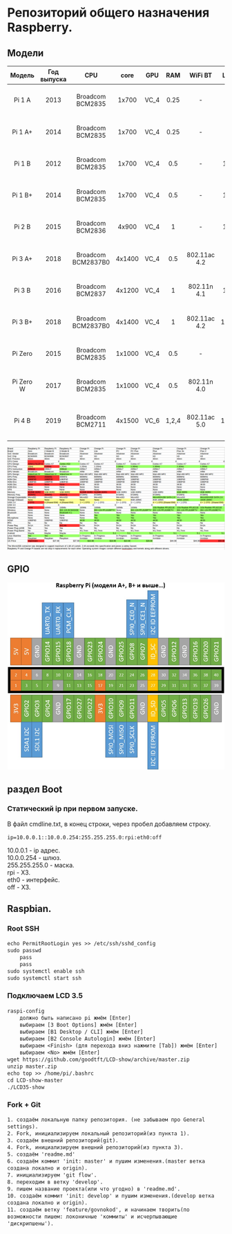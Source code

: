 # Репозиторий общего назначения Raspberry.

## Модели

| Модель | Год выпуска | CPU | core | GPU | RAM | WiFi BT | LAN | USB | Audio | Video | GPIO |
| :---: | :---: | :---: | :---: | :---: | :---: | :---: | :---: | :---: | :---: | :---: | :---: |
| Pi 1 A | 2013 | Broadcom BCM2835 | 1x700 | VC_4 | 0.25 | - | - | 1 | I²S, HDMI, 3.5 jack | HDMI, RCA | 26 |
| Pi 1 A+ | 2014 | Broadcom BCM2835 | 1x700 | VC_4 | 0.25 | - | - | 1 | I²S, HDMI, 3.5 jack | HDMI, TRRS | 40 |
| Pi 1 B | 2012 | Broadcom BCM2835 | 1x700 | VC_4 | 0.5 | - | 100 | 2 | I²S, HDMI, 3.5 jack | HDMI, RCA | 26 |
| Pi 1 B+ | 2014 | Broadcom BCM2835 | 1x700 | VC_4 | 0.5 | - | 100 | 4 | I²S, HDMI, 3.5 jack | HDMI, TRRS | 40 |
| Pi 2 B | 2015 | Broadcom BCM2836 | 4x900 | VC_4 | 1 | - | 100 | 4 | I²S, HDMI, 3.5 jack | HDMI, TRRS | 40 |
| Pi 3 A+ | 2018 | Broadcom BCM2837B0 | 4x1400 | VC_4 | 0.5 | 802.11ac 4.2 | - | 1 | I²S, HDMI, 3.5 jack | HDMI, TRRS, DSI | 40 |
| Pi 3 B | 2016 | Broadcom BCM2837 | 4x1200 | VC_4 | 1 | 802.11n 4.1 | 100 | 4 | I²S, HDMI, 3.5 jack | HDMI, TRRS, DSI | 40 |
| Pi 3 B+ | 2018 | Broadcom BCM2837B0 | 4x1400 | VC_4 | 1 | 802.11ac 4.2 | 1000 | 4 | I²S, HDMI, 3.5 jack | HDMI, TRRS, DSI | 40 |
| Pi Zero | 2015 | Broadcom BCM2835 | 1x1000 | VC_4 | 0.5 | - | - | 1 | mini HDMI, GPIO PWM | mini HDMI, GPIO Composite | 40 |
| Pi Zero W | 2017 | Broadcom BCM2835 | 1x1000 | VC_4 | 0.5 | 802.11n 4.0 | - | 1 | mini HDMI, GPIO PWM | mini HDMI, GPIO Composite | 40 |
| Pi 4 B | 2019 | Broadcom BCM2711 | 4x1500 | VC_6 | 1,2,4 | 802.11ac 5.0 | 1000 | 2-2.0, 2-3.0 | I²S, 2 micro HDMI, 3.5 jack | 2 micro HDMI, TRRS, DSI | 40 |

![](./img/ras-ora.png)
## GPIO
![](./img/raspinovka_GPIO_platah_Raspberry_Pi.jpg)

## раздел Boot

### Статический ip при первом запуске.
В файл cmdline.txt, в конец строки, через пробел добавляем строку.
```
ip=10.0.0.1::10.0.0.254:255.255.255.0:rpi:eth0:off
```
10.0.0.1 - ip адрес. <br>
10.0.0.254 - шлюз. <br>
255.255.255.0 - маска. <br>
rpi - ХЗ. <br>
eth0 - интерфейс. <br>
off - ХЗ. <br>

## Raspbian.

### Root SSH
```
echo PermitRootLogin yes >> /etc/ssh/sshd_config 
sudo passwd
    pass
    pass
sudo systemctl enable ssh
sudo systemctl start ssh
```

### Подключаем LCD 3.5
```
raspi-config
    должно быть написано pi жмём [Enter]
    выбираем [3 Boot Options] жмём [Enter]
    выбираем [B1 Desktop / CLI] жмём [Enter]
    выбираем [B2 Console Autologin] жмём [Enter]
    выбираем <Finish> (для перехода вниз нажмите [Tab]) жмём [Enter]
    выбираем <No> жмём [Enter]
wget https://github.com/goodtft/LCD-show/archive/master.zip
unzip master.zip 
echo top >> /home/pi/.bashrc
cd LCD-show-master
./LCD35-show
```

### Fork + Git
    1. создаём локальную папку репозитория. (не забываем про General settings).
    2. Fork, инициализируем локальный репозиторий(из пункта 1).
    3. создаём внешний репозиторий(git).
    4. Fork, инициализируем внешний репозиторий(из пункта 3).
    5. создаём 'readme.md'
    6. создаём коммит 'init: master' и пушим изменения.(master ветка создана локално и origin).
    7. инициализируем 'git flow'.
    8. переходим в ветку 'develop'.
    9. пишем название проекта(или что угодно) в 'readme.md'.
    10. создаём коммит 'init: develop' и пушим изменения.(develop ветка создана локално и origin).
    11. создаём ветку 'feature/govnokod', и начинаем творить(по возможности пишем: локоничные 'коммиты' и исчерпывающие 'дискрипшены').
